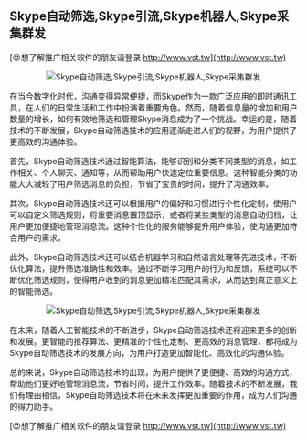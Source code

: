 ## **Skype自动筛选,Skype引流,Skype机器人,Skype采集群发**

[😍想了解推广相关软件的朋友请登录 http://www.vst.tw](http://www.vst.tw)

 <center><img src="https://vst.tw/MP4/tuiguang/png/7.png" alt="Skype自动筛选,Skype引流,Skype机器人,Skype采集群发"></center>

在当今数字化时代，沟通变得异常便捷，而Skype作为一款广泛应用的即时通讯工具，在人们的日常生活和工作中扮演着重要角色。然而，随着信息量的增加和用户数量的增长，如何有效地筛选和管理Skype消息成为了一个挑战。幸运的是，随着技术的不断发展，Skype自动筛选技术的应用逐渐走进人们的视野，为用户提供了更高效的沟通体验。

首先，Skype自动筛选技术通过智能算法，能够识别和分类不同类型的消息，如工作相关、个人聊天、通知等，从而帮助用户快速定位重要信息。这种智能分类的功能大大减轻了用户筛选消息的负担，节省了宝贵的时间，提升了沟通效率。

其次，Skype自动筛选技术还可以根据用户的偏好和习惯进行个性化定制，使用户可以自定义筛选规则，将重要消息置顶显示，或者将某些类型的消息自动归档，让用户更加便捷地管理消息流。这种个性化的服务能够提升用户体验，使沟通更加符合用户的需求。

此外，Skype自动筛选技术还可以结合机器学习和自然语言处理等先进技术，不断优化算法，提升筛选准确性和效率。通过不断学习用户的行为和反馈，系统可以不断优化筛选规则，使得用户收到的消息更加精准匹配其需求，从而达到真正意义上的智能筛选。

 <center><img src="https://vst.tw/MP4/tuiguang/png/5.png" alt="Skype自动筛选,Skype引流,Skype机器人,Skype采集群发"></center>

在未来，随着人工智能技术的不断进步，Skype自动筛选技术还将迎来更多的创新和发展。更智能的推荐算法、更精准的个性化定制、更高效的消息管理，都将成为Skype自动筛选技术的发展方向，为用户打造更加智能化、高效化的沟通体验。

总的来说，Skype自动筛选技术的出现，为用户提供了更便捷、高效的沟通方式，帮助他们更好地管理消息流，节省时间，提升工作效率。随着技术的不断发展，我们有理由相信，Skype自动筛选技术将在未来发挥更加重要的作用，成为人们沟通的得力助手。

[😍想了解推广相关软件的朋友请登录 http://www.vst.tw](http://www.vst.tw)



